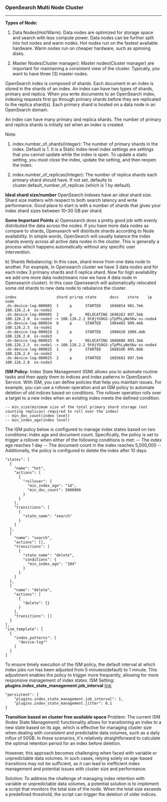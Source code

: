 ### OpenSearch Multi Node Cluster

------

**Types of Node:**

1. Data Nodes(Hot/Warm): Data nodes are optimized for storage space and search with less compute power. Data nodes can be further split into hot nodes and warm nodes. Hot nodes run on the fastest available hardware. Warm nodes run on cheaper hardware, such as spinning disks.

2. Master Nodes(Cluster manager): Master nodes(Cluster manager) are important for maintaining a consistent view of the cluster. Typically, you want to have three (3) master nodes.


OpenSearch index is composed of shards. Each document in an index is stored in the shards of an index. An index can have two types of shards, primary and replica. When you write documents to an OpenSearch index, indexing requests first go through primary shards before they are replicated to the replica shard(s). Each primary shard is hosted on a data node in an OpenSearch domain. 

An index can have many primary and replica shards. The number of primary and replica shards is initially set when an index is created. 

Note: 
1. index.number_of_shards(Integer): The number of primary shards in the index. Default is 1. It is a Static index-level index settings are settings that you cannot update while the index is open. To update a static setting, you must close the index, update the setting, and then reopen the index.

2. index.number_of_replicas(Integer): The number of replica shards each primary shard should have. If not set, defaults to cluster.default_number_of_replicas (which is 1 by default).

**Ideal shard size/number**
    OpenSearch indexes have an ideal shard size. Shard size matters with respect to both search latency and write performance. Good place to start is with a number of shards that gives your index shard sizes between 10–30 GB per shard. 

**Some Important Points**
a) Opensearch does a pretty good job with evenly distributed the data across the nodes. If you have more data nodes as compare to shards, Opensearch will distribute shards according to Node availability. In simple words, OpenSearch will usually balance the index shards evenly across all active data nodes in the cluster. This is generally a process which happens automatically without any specific user intervention. 

b) Shards Rebalancing: In this case, shard move from one data node to another. For example, In Opensearch cluster we have 3 data nodes and for each index 3 primany shards and 0 replica shard. Now for high availability we add one more data node(means now we have 4 data node in Opensearch cluster). In this case Opensearch will automatically relocated some old shards to new data node to rebalance the cluster.
        
    index                  shard prirep state      docs    store    ip           node
    .ds-device-log-000005  1     p      STARTED    1696854 901.7mb  100.126.2.4  os-node2
    .ds-device-log-000005  2     p      RELOCATING 1696262 897.5mb  100.126.2.8  os-node3 -> 100.126.2.2 9t0jYG9GS-yTpPhLyNe5Kw os-node4
    .ds-device-log-000024  0     p      STARTED    1904402 999.4mb  100.126.2.5  os-node1
    .ds-device-log-000024  2     p      STARTED    1908420 1006.4mb 100.126.2.8  os-node3
    .ds-device-log-000025  0     p      RELOCATING 1686886 893.3mb  100.126.2.5  os-node1 -> 100.126.2.2 9t0jYG9GS-yTpPhLyNe5Kw os-node4
    .ds-device-log-000025  1     p      STARTED    1688106 895.8mb  100.126.2.4  os-node2
    .ds-device-log-000025  2     p      STARTED    1685682 897.5mb  100.126.2.8  os-node3 
    
**ISM Policy:**
    Index State Management (ISM) allows you to automate routine tasks and then apply them to indices and index patterns in OpenSearch Service. With ISM, you can define policies that help you maintain issues. For example, you can use a rollover operation and an ISM policy to automate deletion of old indices based on conditions. The rollover operation rolls over a target to a new index when an existing index meets the defined condition.

    -- min_size(minimum size of the total primary shard storage (not counting replicas) required to roll over the index)
    -- min_doc_count(index level)
    -- min_index_age(index level)

The ISM policy below is configured to manage index states based on two conditions: index age and document count. Specifically, the policy is set to trigger a rollover when either of the following conditions is met:
    -- The index age reaches 1 day
    -- The document count in the index reaches 5,000,000
    -- Additionally, the policy is configured to delete the index after 10 days.

    "states": [
      {
        "name": "hot",
        "actions": [
          {
            "rollover": {
              "min_index_age": "1d",
              "min_doc_count": 5000000
            }
          }
        ],
        "transitions": [
          {
            "state_name": "search"
          }
        ]
      },
      {
        "name": "search",
        "actions": [],
        "transitions": [
          {
            "state_name": "delete",
            "conditions": {
              "min_index_age": "10d"
            }
          }
        ]
      },
      {
        "name": "delete",
        "actions": [
          {
            "delete": {}
          }
        ],
        "transitions": []
      }
    ],
    "ism_template": [
      {
        "index_patterns": [
          "device-log*"
        ]
      }
    ]

To ensure timely execution of the ISM policy, the default interval at which index jobs run has been adjusted from 5 minutes(default) to 1 minute. This adjustment enables the policy to trigger more frequently, allowing for more responsive management of index states. ISM Setting: **plugins.index_state_management.job_interval** [link](https://opensearch.org/docs/latest/im-plugin/ism/settings/) 

    "persistent": {
        "plugins.index_state_management.job_interval": 1, 
        "plugins.index_state_management.jitter": 0.1
    }

**Transition based on cluster free available space**
Problem: The current ISM (Index State Management) functionality allows for transitioning an index to a new state based on its age, which is effective for managing  cluster size when dealing with consistent and predictable data volumes, such as a daily influx of 50GB. In these scenarios, it's relatively straightforward to calculate the optimal retention period for an index before deletion.

However, this approach becomes challenging when faced with variable or unpredictable data volumes. In such cases, relying solely on age-based transitions may not be sufficient, as it can lead to inefficient index management and potential issues with cluster size and performance.

Solution: To address the challenge of managing index retention with variable or unpredictable data volumes, a potential solution is to implement a script that  monitors the total size of the node. When the total size exceeds a predefined threshold, the script can trigger the deletion of older indices.
